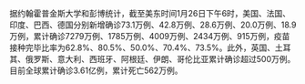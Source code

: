据约翰霍普金斯大学和彭博统计，截至美东时间1月26日下午6时，美国、法国、印度、巴西、德国分别新增确诊73.1万例、42.8万例、28.6万例、20.0万例、18.9万例，累计确诊7279万例、1785万例、4009万例、2434万例、915万例，疫苗接种完毕比率为62.8%、80.5%、50.0%、70.4%、73.5%。此外，英国、土耳其、俄罗斯、意大利、西班牙、阿根廷、伊朗、哥伦比亚累计确诊超过500万例。目前全球累计确诊3.61亿例，累计死亡562万例。